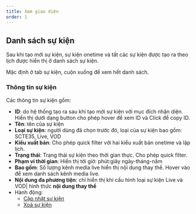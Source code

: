 ```yaml
---
title: Xem giao diện
order: 1
---
```


## Danh sách sự kiện

Sau khi tạo mới sự kiện, sự kiện onetime và tất các sự kiện được tạo ra theo lịch được hiển thị ở danh sách sự kiện.

Mặc định ở tab sự kiện, cuộn xuống để xem hết danh sách.

### Thông tin sự kiện

Các thông tin sự kiện gồm:

- **ID**: do hệ thống tạo ra sau khi tạo mới sự kiện với mục đích nhận diện. Hiển thị dưới dạng button cho phép hover để xem ID và Click để copy ID.
- **Tên**: tên của sự kiện
- **Loại sự kiện**: người dùng đã chọn trước đó, loại của sự kiện bao gồm: SCTE35, Live, VOD
- **Kiểu xuất bản**: Cho phép quick filter với hai kiểu xuất bản onetime và lập lịch.
- **Trạng thái**: Trạng thái sự kiện theo thời gian thực. Cho phép quick filter.
- **Phạm vi thời gian**: Hiển thị tới giờ: phút:giây ngày-tháng-năm
- **Bao gồm**: Số lượng kênh media live hiển thị nội dung thay thế. Hover vào để xem danh sách kênh media live.
- **Nội dung đa phương tiện**: chỉ hiển thị khi cấu hình loại sự kiện Live và VOD| hình thức **nội dung thay thế**
- Hành động:
  - [Cập nhật sự kiện](./3.2-edit.md)
  - [Xoá sự kiện](./3.3-delete.md)
